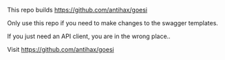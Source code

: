 This repo builds https://github.com/antihax/goesi

Only use this repo if you need to make changes to the swagger templates.

If you just need an API client, you are in the wrong place.. 

Visit https://github.com/antihax/goesi